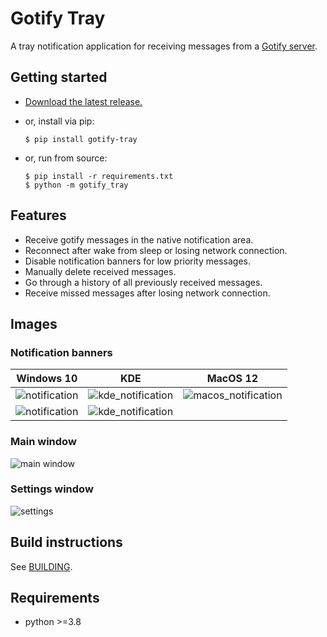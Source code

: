 # Gotify Tray


A tray notification application for receiving messages from a [Gotify server](https://github.com/gotify/server).


## Getting started


- [Download the latest release.](https://github.com/seird/gotify-tray/releases/latest)

- or, install via pip:
    ```shell
    $ pip install gotify-tray
    ```

- or, run from source:
    ```shell
    $ pip install -r requirements.txt
    $ python -m gotify_tray
    ```


## Features

- Receive gotify messages in the native notification area.
- Reconnect after wake from sleep or losing network connection.
- Disable notification banners for low priority messages.
- Manually delete received messages.
- Go through a history of all previously received messages.
- Receive missed messages after losing network connection.


## Images

### Notification banners

Windows 10                                         |  KDE                                                      |  MacOS 12
:-------------------------------------------------:|:---------------------------------------------------------:|:---------------------------------------------------------:
![notification](https://raw.githubusercontent.com/seird/gotify-tray/master/images/notification.png)            |  ![kde_notification](https://raw.githubusercontent.com/seird/gotify-tray/master/images/kde_notification.png)      |  ![macos_notification](https://raw.githubusercontent.com/seird/gotify-tray/master/images/macos_notification.png)
![notification](https://raw.githubusercontent.com/seird/gotify-tray/master/images/notification_centre.png)     |  ![kde_notification](https://raw.githubusercontent.com/seird/gotify-tray/master/images/kde_notification_centre.png) |  

### Main window
![main window](https://raw.githubusercontent.com/seird/gotify-tray/master/images/main_window.png)

### Settings window
![settings](https://raw.githubusercontent.com/seird/gotify-tray/master/images/settings.png)


## Build instructions

See [BUILDING](BUILDING.md).


## Requirements

- python >=3.8
